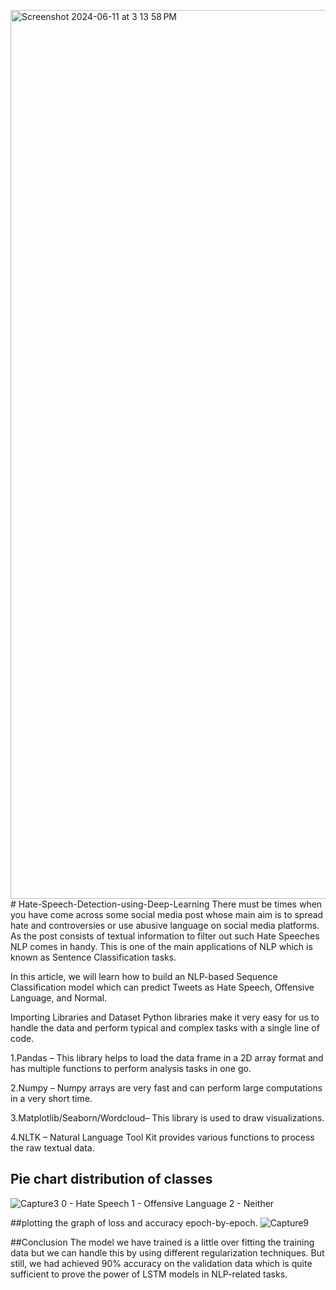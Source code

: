<img width="1422" alt="Screenshot 2024-06-11 at 3 13 58 PM" src="https://github.com/crew-12-to-moon/Hate-Speech-Detection-using-Deep-Learning/assets/106720341/0d091a3f-12f3-4478-8b56-9923441aa94b"># Hate-Speech-Detection-using-Deep-Learning
There must be times when you have come across some social media post whose main aim is to spread hate and controversies or use abusive language on social media platforms. As the post consists of textual information to filter out such Hate Speeches NLP comes in handy. This is one of the main applications of NLP which is known as Sentence Classification tasks.

In this article, we will learn how to build an NLP-based Sequence Classification model which can predict Tweets as Hate Speech, Offensive Language, and Normal.

Importing Libraries and Dataset
Python libraries make it very easy for us to handle the data and perform typical and complex tasks with a single line of code.

1.Pandas – This library helps to load the data frame in a 2D array format and has multiple functions to perform analysis tasks in one go.

2.Numpy – Numpy arrays are very fast and can perform large computations in a very short time.

3.Matplotlib/Seaborn/Wordcloud– This library is used to draw visualizations.

4.NLTK – Natural Language Tool Kit provides various functions to process the raw textual data.

## Pie chart distribution of classes
![Capture3](https://github.com/crew-12-to-moon/Hate-Speech-Detection-using-Deep-Learning/assets/106720341/c42d0a8a-b572-4444-bed5-459609801c01)
0 - Hate Speech
1 - Offensive Language
2 - Neither

##plotting the graph of loss and accuracy epoch-by-epoch.
![Capture9](https://github.com/crew-12-to-moon/Hate-Speech-Detection-using-Deep-Learning/assets/106720341/b955e2a2-0456-4d2e-896a-2b4228dc39b4)

##Conclusion
The model we have trained is a little over fitting the training data but we can handle this by using different regularization techniques. But still, we had achieved 90% accuracy on the validation data which is quite sufficient to prove the power of LSTM models in NLP-related tasks. 
